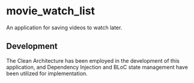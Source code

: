 # movie_watch_list

An application for saving videos to watch later.

## Development

The Clean Architecture has been employed in the development of this application, and Dependency Injection and BLoC state management have been utilized for implementation.